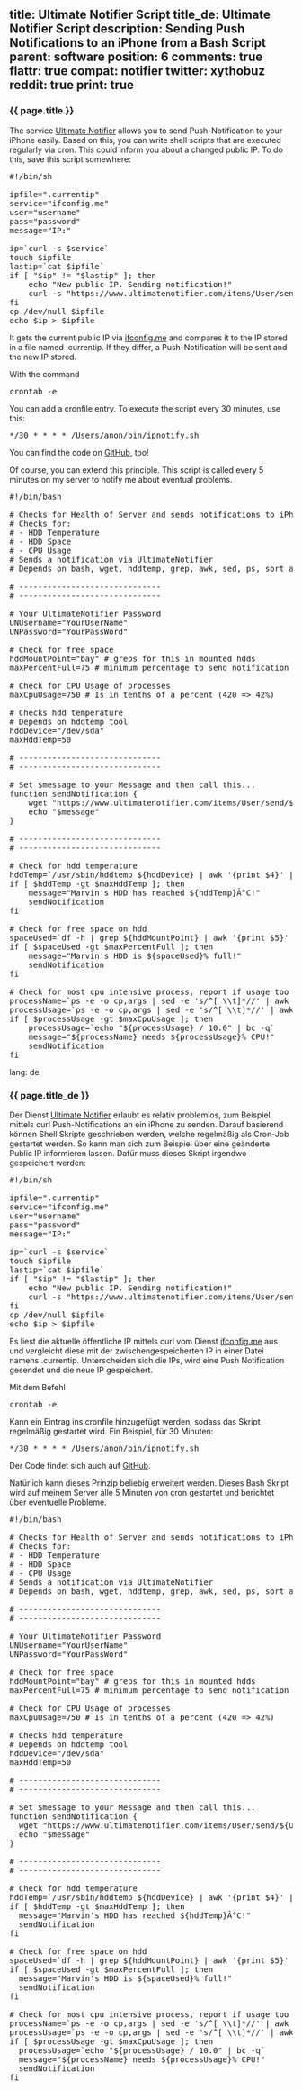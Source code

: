 title: Ultimate Notifier Script
title_de: Ultimate Notifier Script
description: Sending Push Notifications to an iPhone from a Bash Script
parent: software
position: 6
comments: true
flattr: true
compat: notifier
twitter: xythobuz
reddit: true
print: true
---

### {{ page.title }}

The service [Ultimate Notifier][1] allows you to send Push-Notification to your iPhone easily. Based on this, you can write shell scripts that are executed regularly via cron. This could inform you about a changed public IP. To do this, save this script somewhere:

<pre class="sh_sh">
#!/bin/sh

ipfile=".currentip"
service="ifconfig.me"
user="username"
pass="password"
message="IP:"

ip=`curl -s $service`
touch $ipfile
lastip=`cat $ipfile`
if [ "$ip" != "$lastip" ]; then
    echo "New public IP. Sending notification!"
    curl -s "https://www.ultimatenotifier.com/items/User/send/${user}/message=${message}%20${ip}/password=${pass}"
fi
cp /dev/null $ipfile
echo $ip > $ipfile
</pre>

It gets the current public IP via [ifconfig.me][2] and compares it to the IP stored in a file named .currentip. If they differ, a Push-Notification will be sent and the new IP stored.

With the command

<pre>crontab -e</pre>

You can add a cronfile entry. To execute the script every 30 minutes, use this:

<pre>*/30 * * * * /Users/anon/bin/ipnotify.sh</pre>

You can find the code on [GitHub][3], too!

Of course, you can extend this principle. This script is called every 5 minutes on my server to notify me about eventual problems.

<pre class="sh_sh">
#!/bin/bash

# Checks for Health of Server and sends notifications to iPhone in case of error
# Checks for:
# -	HDD Temperature
# -	HDD Space
# -	CPU Usage
# Sends a notification via UltimateNotifier
# Depends on bash, wget, hddtemp, grep, awk, sed, ps, sort and head.

# ------------------------------
# ------------------------------

# Your UltimateNotifier Password
UNUsername="YourUserName"
UNPassword="YourPassWord"

# Check for free space
hddMountPoint="bay" # greps for this in mounted hdds
maxPercentFull=75 # minimum percentage to send notification

# Check for CPU Usage of processes
maxCpuUsage=750 # Is in tenths of a percent (420 => 42%)

# Checks hdd temperature
# Depends on hddtemp tool
hddDevice="/dev/sda"
maxHddTemp=50

# ------------------------------
# ------------------------------

# Set $message to your Message and then call this...
function sendNotification {
	wget "https://www.ultimatenotifier.com/items/User/send/${UNUsername}/message=${message}/password=${UNPassword}" -O /dev/null -q
	echo "$message"
}

# ------------------------------
# ------------------------------

# Check for hdd temperature
hddTemp=`/usr/sbin/hddtemp ${hddDevice} | awk '{print $4}' | awk -F 'Â°' '{print $1}'`
if [ $hddTemp -gt $maxHddTemp ]; then
	message="Marvin's HDD has reached ${hddTemp}Â°C!"
	sendNotification
fi

# Check for free space on hdd
spaceUsed=`df -h | grep ${hddMountPoint} | awk '{print $5}' | sed 's/%//'`
if [ $spaceUsed -gt $maxPercentFull ]; then
	message="Marvin's HDD is ${spaceUsed}% full!"
	sendNotification
fi

# Check for most cpu intensive process, report if usage too high
processName=`ps -e -o cp,args | sed -e 's/^[ \\t]*//' | awk -F " " '{print $1, $2}' | sed -e '1d' | sort -rn | head -1 | awk '{print $2}'`
processUsage=`ps -e -o cp,args | sed -e 's/^[ \\t]*//' | awk -F " " '{print $1, $2}' | sed -e '1d' | sort -rn | head -1 | awk '{print $1}'`
if [ $processUsage -gt $maxCpuUsage ]; then
	processUsage=`echo "${processUsage} / 10.0" | bc -q`
	message="${processName} needs ${processUsage}% CPU!"
	sendNotification
fi
</pre>

 [1]: http://ultimatenotifier.com
 [2]: http://ifconfig.me
 [3]: https://github.com/xythobuz/Snippets/blob/master/ipnotify.sh

lang: de

### {{ page.title_de }}

Der Dienst [Ultimate Notifier][1] erlaubt es relativ problemlos, zum Beispiel mittels curl Push-Notifications an ein iPhone zu senden. Darauf basierend können Shell Skripte geschrieben werden, welche regelmäßig als Cron-Job gestartet werden. So kann man sich zum Beispiel über eine geänderte Public IP informieren lassen. Dafür muss dieses Skript irgendwo gespeichert werden:

<pre class="sh_sh">
#!/bin/sh

ipfile=".currentip"
service="ifconfig.me"
user="username"
pass="password"
message="IP:"

ip=`curl -s $service`
touch $ipfile
lastip=`cat $ipfile`
if [ "$ip" != "$lastip" ]; then
    echo "New public IP. Sending notification!"
    curl -s "https://www.ultimatenotifier.com/items/User/send/${user}/message=${message}%20${ip}/password=${pass}"
fi
cp /dev/null $ipfile
echo $ip > $ipfile
</pre>

Es liest die aktuelle öffentliche IP mittels curl vom Dienst [ifconfig.me][2] aus und vergleicht diese mit der zwischengespeicherten IP in einer Datei namens .currentip. Unterscheiden sich die IPs, wird eine Push Notification gesendet und die neue IP gespeichert.

Mit dem Befehl

<pre>crontab -e</pre>

Kann ein Eintrag ins cronfile hinzugefügt werden, sodass das Skript regelmäßig gestartet wird. Ein Beispiel, für 30 Minuten:

<pre>*/30 * * * * /Users/anon/bin/ipnotify.sh</pre>

Der Code findet sich auch auf [GitHub][3].

Natürlich kann dieses Prinzip beliebig erweitert werden. Dieses Bash Skript wird auf meinem Server alle 5 Minuten von cron gestartet und berichtet über eventuelle Probleme.

<pre class="sh_sh">
#!/bin/bash

# Checks for Health of Server and sends notifications to iPhone in case of error
# Checks for:
# - HDD Temperature
# - HDD Space
# - CPU Usage
# Sends a notification via UltimateNotifier
# Depends on bash, wget, hddtemp, grep, awk, sed, ps, sort and head.

# ------------------------------
# ------------------------------

# Your UltimateNotifier Password
UNUsername="YourUserName"
UNPassword="YourPassWord"

# Check for free space
hddMountPoint="bay" # greps for this in mounted hdds
maxPercentFull=75 # minimum percentage to send notification

# Check for CPU Usage of processes
maxCpuUsage=750 # Is in tenths of a percent (420 => 42%)

# Checks hdd temperature
# Depends on hddtemp tool
hddDevice="/dev/sda"
maxHddTemp=50

# ------------------------------
# ------------------------------

# Set $message to your Message and then call this...
function sendNotification {
  wget "https://www.ultimatenotifier.com/items/User/send/${UNUsername}/message=${message}/password=${UNPassword}" -O /dev/null -q
  echo "$message"
}

# ------------------------------
# ------------------------------

# Check for hdd temperature
hddTemp=`/usr/sbin/hddtemp ${hddDevice} | awk '{print $4}' | awk -F 'Â°' '{print $1}'`
if [ $hddTemp -gt $maxHddTemp ]; then
  message="Marvin's HDD has reached ${hddTemp}Â°C!"
  sendNotification
fi

# Check for free space on hdd
spaceUsed=`df -h | grep ${hddMountPoint} | awk '{print $5}' | sed 's/%//'`
if [ $spaceUsed -gt $maxPercentFull ]; then
  message="Marvin's HDD is ${spaceUsed}% full!"
  sendNotification
fi

# Check for most cpu intensive process, report if usage too high
processName=`ps -e -o cp,args | sed -e 's/^[ \\t]*//' | awk -F " " '{print $1, $2}' | sed -e '1d' | sort -rn | head -1 | awk '{print $2}'`
processUsage=`ps -e -o cp,args | sed -e 's/^[ \\t]*//' | awk -F " " '{print $1, $2}' | sed -e '1d' | sort -rn | head -1 | awk '{print $1}'`
if [ $processUsage -gt $maxCpuUsage ]; then
  processUsage=`echo "${processUsage} / 10.0" | bc -q`
  message="${processName} needs ${processUsage}% CPU!"
  sendNotification
fi
</pre>

 [1]: http://ultimatenotifier.com/
 [2]: http://ifconfig.me
 [3]: https://github.com/xythobuz/Snippets/blob/master/ipnotify.sh